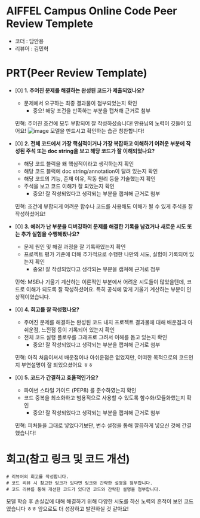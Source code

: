 # AIFFEL Campus Online Code Peer Review Templete
- 코더 : 담안용
- 리뷰어 : 김민혁 


# PRT(Peer Review Template)
- [O]  **1. 주어진 문제를 해결하는 완성된 코드가 제출되었나요?**
    - 문제에서 요구하는 최종 결과물이 첨부되었는지 확인
        - 중요! 해당 조건을 만족하는 부분을 캡쳐해 근거로 첨부
	
	민혁: 주어진 조건에 모두 부합되어 잘 작성하셨습니다! 안용님의 노력이 깃들어 있어요!
	![image](https://github.com/user-attachments/assets/4ca0d995-7876-4c32-b1ef-c21acba046fd)
	모델을 만드시고 확인하는 습관 칭찬합니다!
 

- [O]  **2. 전체 코드에서 가장 핵심적이거나 가장 복잡하고 이해하기 어려운 부분에 작성된 
주석 또는 doc string을 보고 해당 코드가 잘 이해되었나요?**
    - 해당 코드 블럭을 왜 핵심적이라고 생각하는지 확인
    - 해당 코드 블럭에 doc string/annotation이 달려 있는지 확인
    - 해당 코드의 기능, 존재 이유, 작동 원리 등을 기술했는지 확인
    - 주석을 보고 코드 이해가 잘 되었는지 확인
        - 중요! 잘 작성되었다고 생각되는 부분을 캡쳐해 근거로 첨부

	민혁: 조건에 부합되게 어려운 함수나 코드를 사용해도 이해가 될 수 있게 주석을 잘 작성하셨어요!
        
- [O]  **3. 에러가 난 부분을 디버깅하여 문제를 해결한 기록을 남겼거나
새로운 시도 또는 추가 실험을 수행해봤나요?**
    - 문제 원인 및 해결 과정을 잘 기록하였는지 확인
    - 프로젝트 평가 기준에 더해 추가적으로 수행한 나만의 시도, 
    실험이 기록되어 있는지 확인
        - 중요! 잘 작성되었다고 생각되는 부분을 캡쳐해 근거로 첨부

	민혁: MSE나 기울기 계산하는 이론적인 부분에서 어려운 시도들이 많았을텐데, 코드로 이해가 되도록 잘 작성하셨어요. 특히 공식에 맞게 기울기 계산하는 부분이 인상적이였습니다. 
        
- [O]  **4. 회고를 잘 작성했나요?**
    - 주어진 문제를 해결하는 완성된 코드 내지 프로젝트 결과물에 대해
    배운점과 아쉬운점, 느낀점 등이 기록되어 있는지 확인
    - 전체 코드 실행 플로우를 그래프로 그려서 이해를 돕고 있는지 확인
        - 중요! 잘 작성되었다고 생각되는 부분을 캡쳐해 근거로 첨부

	민혁: 아직 처음이셔서 배운점이나 아쉬운점은 없었지만, 어떠한 목적으로의 코드인지 부연설명이 잘 되있으셨어요 ㅎㅎ
        
- [O]  **5. 코드가 간결하고 효율적인가요?**
    - 파이썬 스타일 가이드 (PEP8) 를 준수하였는지 확인
    - 코드 중복을 최소화하고 범용적으로 사용할 수 있도록 함수화/모듈화했는지 확인
        - 중요! 잘 작성되었다고 생각되는 부분을 캡쳐해 근거로 첨부

	민혁: 피처들을 그대로 넣었다기보단, 변수 설정을 통해 깔끔하게 넣으신 것에 간결했습니다!

# 회고(참고 링크 및 코드 개선)
```
# 리뷰어의 회고를 작성합니다.
# 코드 리뷰 시 참고한 링크가 있다면 링크와 간략한 설명을 첨부합니다.
# 코드 리뷰를 통해 개선한 코드가 있다면 코드와 간략한 설명을 첨부합니다.
```

모델 학습 후 손실값에 대해 해결하기 위해 다양한 시도를 하신 노력의 흔적이 보인 코드였습니다 ㅎㅎ
앞으로도 더 성장하고 발전하실 것 같아요!

